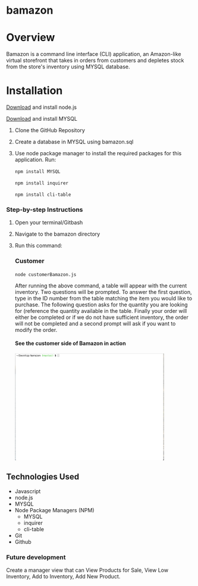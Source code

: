 # bamazon

# Overview


Bamazon is a command line interface (CLI) application, an Amazon-like virtual storefront that takes in orders from customers and depletes stock from the store's inventory using MYSQL database. 



# Installation


[Download](https://nodejs.org/en/download/) and install node.js

[Download](https://www.mysql.com/downloads/) and install MYSQL

1. Clone the GitHub Repository
2. Create a database in MYSQL using bamazon.sql
3. Use node package manager to install the required packages for this application. Run:

    `npm install MYSQL`

    `npm install inquirer`

    `npm install cli-table`



### **Step-by-step Instructions**

1. Open your terminal/Gitbash
2. Navigate to the bamazon directory
3. Run this command:

    ### **Customer** 
    `node customerBamazon.js`

    After running the above command, a table will appear with the current inventory. Two questions will be prompted. To answer the first question, type in the ID number from the table matching the item you would like to purchase. The following question asks for the quantity you are looking for (reference the quantity available in the table. Finally your order will either be completed or if we do not have sufficient inventory, the order will not be completed and a second prompt will ask if you want to modify the order. 

    #### See the customer side of Bamazon in action

     <img src = "images/customerBamazon.gif" width="400px"/>


## Technologies Used

* Javascript
* node.js 
* MYSQL
* Node Package Managers (NPM)
    * MYSQL
    * inquirer
    * cli-table
* Git
* Github

### Future development

Create a manager view that can View Products for Sale, View Low Inventory, Add to Inventory, Add New Product.


